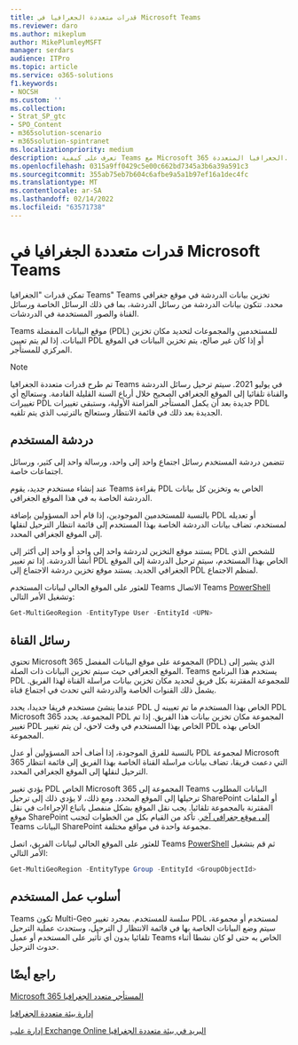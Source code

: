 ```yaml
---
title: قدرات متعددة الجغرافيا في Microsoft Teams
ms.reviewer: daro
ms.author: mikeplum
author: MikePlumleyMSFT
manager: serdars
audience: ITPro
ms.topic: article
ms.service: o365-solutions
f1.keywords:
- NOCSH
ms.custom: ''
ms.collection:
- Strat_SP_gtc
- SPO_Content
- m365solution-scenario
- m365solution-spintranet
ms.localizationpriority: medium
description: تعرف على كيفية Teams مع Microsoft 365 الجغرافيا المتعددة.
ms.openlocfilehash: 0315a9ff0429c5e00c662bd7345a3b6a39a591c3
ms.sourcegitcommit: 355ab75eb7b604c6afbe9a5a1b97ef16a1dec4fc
ms.translationtype: MT
ms.contentlocale: ar-SA
ms.lasthandoff: 02/14/2022
ms.locfileid: "63571738"
---
```

# <a name="multi-geo-capabilities-in-microsoft-teams"></a>قدرات متعددة الجغرافيا في Microsoft Teams

تمكن قدرات "الجغرافيا Teams" Teams تخزين بيانات الدردشة في موقع جغرافي محدد. تتكون بيانات الدردشة من رسائل الدردشة، بما في ذلك الرسائل الخاصة ورسائل القناة والصور المستخدمة في الدردشات.

Teams موقع البيانات المفضلة (PDL) للمستخدمين والمجموعات لتحديد مكان تخزين البيانات. إذا لم يتم تعيين PDL أو إذا كان غير صالح، يتم تخزين البيانات في الموقع المركزي للمستأجر.

> [!NOTE]
> تم طرح قدرات متعددة الجغرافيا Teams في يوليو 2021. سيتم ترحيل رسائل الدردشة والقناة تلقائيا إلى الموقع الجغرافي الصحيح خلال أرباع السنة القليلة القادمة. وستعالج أي تغييرات PDL جديدة بعد أن يكمل المستأجر المزامنة الأولية، وستبقى تغييرات PDL الجديدة بعد ذلك في قائمة الانتظار وستعالج بالترتيب الذي يتم تلقيه.

## <a name="user-chat"></a>دردشة المستخدم

تتضمن دردشة المستخدم رسائل اجتماع واحد إلى واحد، ورسالة واحد إلى كثير، ورسائل اجتماعات خاصة.

عند إنشاء مستخدم جديد، يقوم Teams بقراءة PDL الخاص به وتخزين كل بيانات الدردشة الخاصة به في هذا الموقع الجغرافي.

بالنسبة للمستخدمين  الموجودين، إذا قام أحد المسؤولين بإضافة PDL أو تعديله لمستخدم، تضاف بيانات الدردشة الخاصة بهذا المستخدم إلى قائمة انتظار الترحيل لنقلها إلى الموقع الجغرافي المحدد.

يستند موقع التخزين لدردشة واحد إلى واحد أو واحد إلى أكثر إلى PDL للشخص الذي أنشأ الدردشة. إذا تم تغيير PDL الخاص بهذا المستخدم، سيتم ترحيل الدردشة إلى الموقع الجغرافي الجديد. يستند موقع تخزين دردشة الاجتماع إلى PDL لمنظم الاجتماع.

للعثور على الموقع الحالي لبيانات المستخدم Teams الاتصال Teams [PowerShell](/powershell/module/teams/connect-microsoftteams) وتشغيل الأمر التالي:

```PowerShell
Get-MultiGeoRegion -EntityType User -EntityId <UPN>
```

## <a name="channel-messages"></a>رسائل القناة

تحتوي Microsoft 365 المجموعة على موقع البيانات المفضل (PDL) الذي يشير إلى الموقع الجغرافي حيث سيتم تخزين البيانات ذات الصلة. Teams يستخدم هذا البرنامج PDL للمجموعة المقترنة بكل فريق لتحديد مكان تخزين بيانات مراسلة القناة لهذا الفريق. يشمل ذلك القنوات الخاصة والدردشة التي تحدث في اجتماع قناة.

عندما ينشئ مستخدم فريقا جديدا، يحدد PDL الخاص بهذا المستخدم ما تم تعيينه ل PDL Microsoft 365 المجموعة. يحدد PDL المجموعة مكان تخزين بيانات هذا الفريق. إذا تم تغيير PDL الخاص بهذا المستخدم في وقت لاحق، لن يتم تغيير PDL الخاص بهذه المجموعة.

بالنسبة للفرق الموجودة، إذا أضاف أحد المسؤولين أو عدل PDL لمجموعة Microsoft 365 التي دعمت فريقا، تضاف بيانات مراسلة القناة الخاصة بهذا الفريق إلى قائمة انتظار الترحيل لنقلها إلى الموقع الجغرافي المحدد.

يؤدي تغيير PDL الخاص Microsoft 365 المجموعة إلى Teams البيانات المطلوب ترحيلها إلى الموقع المحدد. ومع ذلك، لا يؤدي ذلك إلى ترحيل SharePoint أو الملفات المقترنة بالمجموعة تلقائيا. يجب نقل الموقع بشكل منفصل باتباع الإجراءات في نقل موقع SharePoint [إلى موقع جغرافي آخر](/microsoft-365/enterprise/move-sharepoint-between-geo-locations). تأكد من القيام بكل من الخطوات لتجنب Teams البيانات SharePoint مجموعة واحدة في مواقع مختلفة.

للعثور على الموقع الحالي لبيانات الفريق، اتصل Teams [PowerShell](/powershell/module/teams/connect-microsoftteams) ثم قم بتشغيل الأمر التالي:

```PowerShell
Get-MultiGeoRegion -EntityType Group -EntityId <GroupObjectId>
```

## <a name="user-experience"></a>أسلوب عمل المستخدم

Teams تكون Multi-Geo سلسة للمستخدم. بمجرد تغيير PDL لمستخدم أو مجموعة، سيتم وضع البيانات الخاصة بها في قائمة الانتظار ل الترحيل، وستحدث عملية الترحيل تلقائيا بدون أي تأثير على المستخدم أو عميل Teams الخاص به حتى لو كان نشطا أثناء حدوث الترحيل.

## <a name="see-also"></a>راجع أيضًا

[Microsoft 365 المستأجر متعدد الجغرافيا](/microsoft-365/enterprise/multi-geo-tenant-configuration)

[إدارة بيئة متعددة الجغرافيا](administering-a-multi-geo-environment.md)

[إدارة علب Exchange Online البريد في بيئة متعددة الجغرافيا](administering-exchange-online-multi-geo.md)

